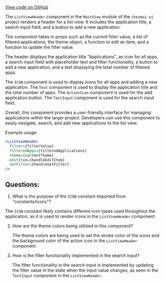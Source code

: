 [View code on GitHub](https://github.com/johan-weitner/chezmoi-ui.git/client/src/components/ListViewHeader.jsx)

The `ListViewHeader` component in the `MainView` module of the `chezmoi-ui` project renders a header for a list view. It includes the application title, a search input field, and a button to add a new application. 

The component takes in props such as the current filter value, a list of filtered applications, the theme object, a function to edit an item, and a function to update the filter value. 

The header displays the application title "Applications", an icon for all apps, a search input field with placeholder text and filter functionality, a button to add a new application, and a text displaying the total number of filtered apps.

The `ICON` component is used to display icons for all apps and adding a new application. The `Text` component is used to display the application title and the total number of apps. The `ActionIcon` component is used for the add application button. The `TextInput` component is used for the search input field.

Overall, this component provides a user-friendly interface for managing applications within the larger project. Developers can use this component to easily navigate, search, and add new applications to the list view. 

Example usage:
```jsx
<ListViewHeader 
  filter={filterValue} 
  filteredApps={filteredApplications} 
  theme={currentTheme} 
  editItem={handleEditItem} 
  setFilter={handleSetFilter} 
/>
```
## Questions: 
 1. What is the purpose of the `ICON` constant imported from "constants/icons"?
   
   The `ICON` constant likely contains different icon types used throughout the application, as it is used to render icons in the `ListViewHeader` component.

2. How are the theme colors being utilized in this component?

   The theme colors are being used to set the stroke color of the icons and the background color of the action icon in the `ListViewHeader` component.

3. How is the filter functionality implemented in the search input?

   The filter functionality in the search input is implemented by updating the filter value in the state when the input value changes, as seen in the `TextInput` component in the `ListViewHeader`.
